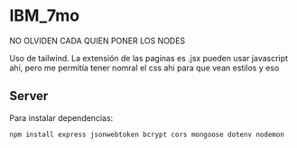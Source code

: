 # IBM_7mo

NO OLVIDEN CADA QUIEN PONER LOS NODES

Uso de tailwind.
La extensión de las paginas es .jsx pueden usar javascript ahi, pero me permitía tener nomral el css ahi para que vean estilos y eso

## Server
Para instalar dependencias:
```
npm install express jsonwebtoken bcrypt cors mongoose dotenv nodemon
```
